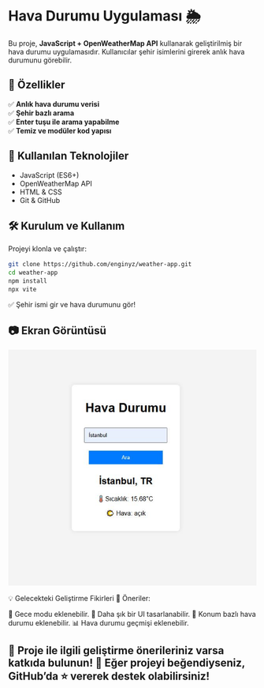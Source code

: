 # Hava Durumu Uygulaması 🌦️

Bu proje, **JavaScript + OpenWeatherMap API** kullanarak geliştirilmiş bir hava durumu uygulamasıdır. Kullanıcılar şehir isimlerini girerek anlık hava durumunu görebilir.

## 🚀 Özellikler
✅ **Anlık hava durumu verisi**  
✅ **Şehir bazlı arama**  
✅ **Enter tuşu ile arama yapabilme**  
✅ **Temiz ve modüler kod yapısı**  

## 📌 Kullanılan Teknolojiler
- JavaScript (ES6+)
- OpenWeatherMap API
- HTML & CSS
- Git & GitHub

## 🛠️ Kurulum ve Kullanım
Projeyi klonla ve çalıştır:
```sh
git clone https://github.com/enginyz/weather-app.git
cd weather-app
npm install
npx vite
```

✅ Şehir ismi gir ve hava durumunu gör!

## 📷 Ekran Görüntüsü
![Hava Durumu Uygulaması](assets/screenshot.JPG)

💡 Gelecekteki Geliştirme Fikirleri
📌 Öneriler:

🌙 Gece modu eklenebilir.
🎨 Daha şık bir UI tasarlanabilir.
📍 Konum bazlı hava durumu eklenebilir.
📊 Hava durumu geçmişi eklenebilir.

🚀 Proje ile ilgili geliştirme önerileriniz varsa katkıda bulunun!
🌟 Eğer projeyi beğendiyseniz, GitHub’da ⭐ vererek destek olabilirsiniz!
---